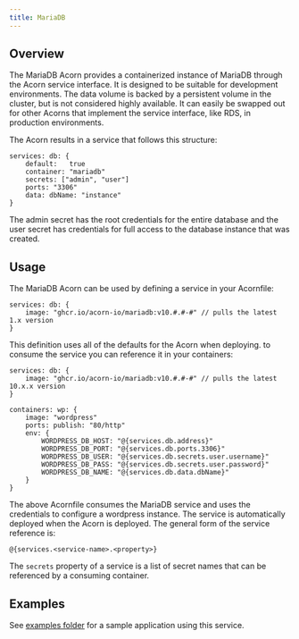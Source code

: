 ```yaml
---
title: MariaDB
---
```


## Overview

The MariaDB Acorn provides a containerized instance of MariaDB through the Acorn service interface. It is designed to be suitable for development environments. The data volume is backed by a persistent volume in the cluster, but is not considered highly available.  It can easily be swapped out for other Acorns that implement the service interface, like RDS, in production environments.

The Acorn results in a service that follows this structure:

```acorn
services: db: {
    default:   true
    container: "mariadb"
    secrets: ["admin", "user"]
    ports: "3306"
    data: dbName: "instance"
}
```

The admin secret has the root credentials for the entire database and the user secret has credentials for full access to the database instance that was created.

## Usage

The MariaDB Acorn can be used by defining a service in your Acornfile:

```acorn
services: db: {
    image: "ghcr.io/acorn-io/mariadb:v10.#.#-#" // pulls the latest 1.x version
}
```

This definition uses all of the defaults for the Acorn when deploying. to consume the service you can reference it in your containers:

```acorn
services: db: {
    image: "ghcr.io/acorn-io/mariadb:v10.#.#-#" // pulls the latest 10.x.x version
}

containers: wp: {
    image: "wordpress"
    ports: publish: "80/http"
    env: {
        WORDPRESS_DB_HOST: "@{services.db.address}"
        WORDPRESS_DB_PORT: "@{services.db.ports.3306}"
        WORDPRESS_DB_USER: "@{services.db.secrets.user.username}"
        WORDPRESS_DB_PASS: "@{services.db.secrets.user.password}"
        WORDPRESS_DB_NAME: "@{services.db.data.dbName}"
    }
}
```

The above Acornfile consumes the MariaDB service and uses the credentials to configure a wordpress instance. The service is automatically deployed when the Acorn is deployed. The general form of the service reference is:

```acorn
@{services.<service-name>.<property>}
```

The `secrets` property of a service is a list of secret names that can be referenced by a consuming container.

## Examples

See [examples folder](https://github.com/acorn-io/mariadb/tree/main/examples/my-todo) for a sample application using this service.
